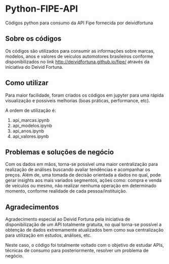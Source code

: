 # Python-FIPE-API
Códigos python para consumo da API Fipe fornecida por deividfortuna


## Sobre os códigos

Os códigos são utilizados para consumir as informações sobre marcas, modelos, anos e valores de veículos automotores brasileiros conforme disponibilizados no link http://deividfortuna.github.io/fipe/ através da iniciativa do Deivid Fortuna. 

## Como utilizar

Para maior facilidade, foram criados os códigos em jupyter para uma rápida visualização e possíveis melhorias (boas práticas, performance, etc). 

A ordem de utilização é: 

1. api_marcas.ipynb
2. api_modelos.ipynb
3. api_anos.ipynb
4. api_valores.ipynb


## Problemas e soluções de negócio

Com os dados em mãos, torna-se possível uma maior centralização para realização de análises buscando avaliar tendências e acompanhar os preços. Além de, uma tomada de decisão orientada a dados no qual, pode gerar insights aos mais variados segmentos, ações como: compra e venda de veículos ou mesmo, não realizar nenhuma operação em determinado momento, conforme realidade de cada pessoa/instituição. 

## Agradecimentos

Agradecimento especial ao Deivid Fortuna pela iniciativa de disponibilização de um API totalmente gratuita, no qual torna-se possível a obtenção de dados extremamente atualizados bem como sua centralização para utilização em estudos, análises, etc. 

Neste caso, o código foi totalmente voltado com o objetivo de estudar APIs, técnicas de consumo para posteriormente, resolver um problema de negócio. 

